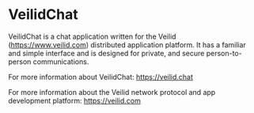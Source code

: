 # VeilidChat

VeilidChat is a chat application written for the Veilid (https://www.veilid.com) distributed application platform. It has a familiar and simple interface and is designed for private, and secure person-to-person communications.

For more information about VeilidChat: https://veilid.chat

For more information about the Veilid network protocol and app development platform: https://veilid.com
